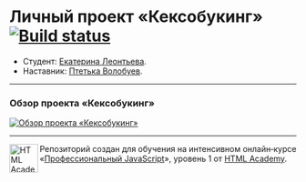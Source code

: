 # Личный проект «Кексобукинг» [![Build status][travis-image]][travis-url]

* Студент: [Екатерина Леонтьева](https://up.htmlacademy.ru/javascript/12/user/2096).
* Наставник: [Птетька Волобуев](https://htmlacademy.ru/profile/id635515).

---

### Обзор проекта «Кексобукинг»

[![Обзор проекта «Кексобукинг»](https://img.youtube.com/vi/g_GtH7At8hs/0.jpg)](https://www.youtube.com/watch?v=g_GtH7At8hs)

---

<a href="https://htmlacademy.ru/intensive/javascript"><img align="left" width="50" height="50" alt="HTML Academy" src="https://up.htmlacademy.ru/static/img/intensive/javascript/logo-for-github-2.png"></a>

Репозиторий создан для обучения на интенсивном онлайн‑курсе «[Профессиональный JavaScript](https://htmlacademy.ru/intensive/javascript)», уровень 1 от [HTML Academy](https://htmlacademy.ru).

[travis-image]: https://travis-ci.org/htmlacademy-javascript/2096-keksobooking.svg?branch=master
[travis-url]: https://travis-ci.org/htmlacademy-javascript/2096-keksobooking
